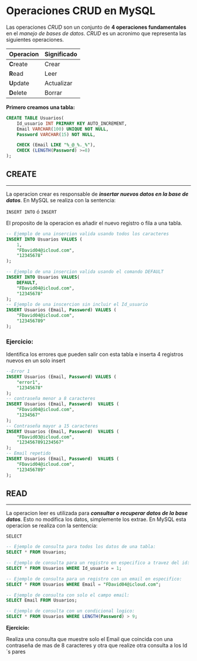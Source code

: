 # Operaciones CRUD en MySQL

Las operaciones *CRUD* son un conjunto de **4 operaciones fundamentales** en el *manejo de bases de datos*. *CRUD* es un acronimo que representa las siguientes operaciones.

| Operacion | Significado |
|-----------|-------------|
| **C**reate| Crear       |
| **R**ead  | Leer        |  
| **U**pdate| Actualizar  |
| **D**elete|  Borrar     |
  



**Primero creamos una tabla:**

```sql
CREATE TABLE Usuarios(
    Id_usuario INT PRIMARY KEY AUTO_INCREMENT,
    Email VARCHAR(100) UNIQUE NOT NULL,
    Password VARCHAR(15) NOT NULL,

    CHECK (Email LIKE "%_@_%._%"),
    CHECK (LENGTH(Password) >=8)
);
```

## CREATE
---
La operacion crear es responsable de ***insertar nuevos datos en la base de datos***. En MySQL se realiza con la sentencia: 

`INSERT INTO` ó `INSERT`

El proposito de la operacion es añadir el nuevo registro o fila a una tabla.

```sql
-- Ejemplo de una insercion valida usando todos los caracteres
INSERT INTO Usuarios VALUES (
    1, 
    "FDavid04@icloud.com", 
    "12345678"
);

-- Ejemplo de una insercion valida usando el comando DEFAULT
INSERT INTO Usuarios VALUES(
    DEFAULT,
    "FDavid04@icloud.com", 
    "12345678"
);
-- Ejemplo de una inscercion sin incluir el Id_usuario
INSERT Usuarios (Email, Password) VALUES (
    "FDavid04@icloud.com",
    "123456789"
);
```

### Ejercicio:
Identifica los errores que pueden salir con esta tabla e inserta 4 registros nuevos en un solo insert

```sql
--Error 1
INSERT Usuarios (Email, Password) VALUES (
    "error1",
    "12345678"
);
-- contraseña menor a 8 caracteres
INSERT Usuarios (Email, Password)  VALUES (
    "FDavid04@icloud.com",
    "1234567"
);
-- Contraseña mayor a 15 caracteres
INSERT Usuarios (Email, Password)  VALUES (
    "FDavid03@icloud.com",
    "1234567891234567"
);
-- Email repetido
INSERT Usuarios (Email, Password)  VALUES (
    "FDavid04@icloud.com",
    "123456789"
);

```

## READ
---
La operacion leer es utilizada para ***consultar o recuperar datos de la base datos***. Esto no modifica los datos, simplemente los extrae. En MySQL esta operacion se realiza con la sentencia:

`SELECT`
```sql
-- Ejemplo de consulta para todos los datos de una tabla:
SELECT * FROM Usuarios;

-- Ejemplo de consulta para un registro en especifico a travez del id:
SELECT * FROM Usuarios WHERE Id_usuario = 1;

-- Ejemplo de consulta para un registro con un email en especifico:
SELECT * FROM Usuarios WHERE Email = "FDavid04@icloud.com";

-- Ejemplo de consulta con solo el campo email:
SELECT Email FROM Usuarios;

-- Ejemplo de consulta con un condicional logico:
SELECT * FROM Usuarios WHERE LENGTH(Password) > 9;

```

**Ejercicio:**

Realiza una consulta que muestre solo el Email que coincida con una contraseña de mas de 8 caracteres y otra que realize otra consulta a los Id´s pares




